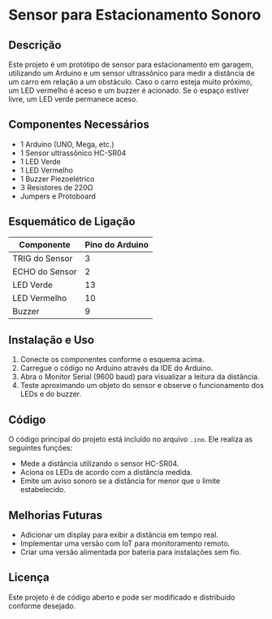 # Sensor para Estacionamento Sonoro

## Descrição
Este projeto é um protótipo de sensor para estacionamento em garagem, utilizando um Arduino e um sensor ultrassônico para medir a distância de um carro em relação a um obstáculo. Caso o carro esteja muito próximo, um LED vermelho é aceso e um buzzer é acionado. Se o espaço estiver livre, um LED verde permanece aceso.

## Componentes Necessários
- 1 Arduino (UNO, Mega, etc.)
- 1 Sensor ultrassônico HC-SR04
- 1 LED Verde
- 1 LED Vermelho
- 1 Buzzer Piezoelétrico
- 3 Resistores de 220Ω
- Jumpers e Protoboard

## Esquemático de Ligação
| Componente | Pino do Arduino |
|------------|----------------|
| TRIG do Sensor | 3 |
| ECHO do Sensor | 2 |
| LED Verde | 13 |
| LED Vermelho | 10 |
| Buzzer | 9 |

## Instalação e Uso
1. Conecte os componentes conforme o esquema acima.
2. Carregue o código no Arduino através da IDE do Arduino.
3. Abra o Monitor Serial (9600 baud) para visualizar a leitura da distância.
4. Teste aproximando um objeto do sensor e observe o funcionamento dos LEDs e do buzzer.

## Código
O código principal do projeto está incluído no arquivo `.ino`. Ele realiza as seguintes funções:
- Mede a distância utilizando o sensor HC-SR04.
- Aciona os LEDs de acordo com a distância medida.
- Emite um aviso sonoro se a distância for menor que o limite estabelecido.

## Melhorias Futuras
- Adicionar um display para exibir a distância em tempo real.
- Implementar uma versão com IoT para monitoramento remoto.
- Criar uma versão alimentada por bateria para instalações sem fio.

## Licença
Este projeto é de código aberto e pode ser modificado e distribuído conforme desejado.
